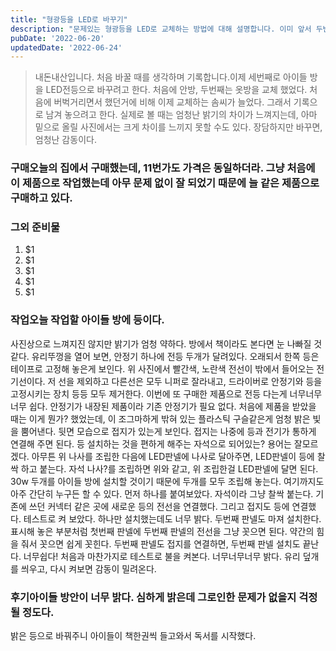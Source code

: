 ```yaml
---
title: "형광등을 LED로 바꾸기"
description: "문제있는 형광등을 LED로 교체하는 방법에 대해 설명합니다. 이미 앞서 두번의 경험이 있으며 그 경험을 바탕으로 상세히 설명되어있습니다."
pubDate: '2022-06-20'
updatedDate: '2022-06-24'
---
```


> 내돈내산입니다. 처음 바꿀 때를 생각하며 기록합니다.이제 세번째로 아이들 방을 LED전등으로 바꾸려고 한다. 처음에 안방, 두번째는 옷방을 교체 했었다. 처음에 버벅거리면서 했던거에 비해 이제 교체하는 솜씨가 늘었다. 그래서 기록으로 남겨 놓으려고 한다.
실제로 볼 때는 엄청난 밝기의 차이가 느껴지는데, 아마 밑으로 올릴 사진에서는 크게 차이를 느끼지 못할 수도 있다. 장담하지만 바꾸면, 엄청난 감동이다.

### 구매오늘의 집에서 구매했는데, 11번가도 가격은 동일하더라. 그냥 처음에 이 제품으로 작업했는데 아무 문제 없이 잘 되었기 때문에 늘 같은 제품으로 구매하고 있다.

### 그외 준비물

1. $1
2. $1
3. $1
4. $1
5. $1

### 작업오늘 작업할 아이들 방에 등이다.

사진상으로 느껴지진 않지만 밝기가 엄청 약하다. 방에서 책이라도 본다면 눈 나빠질 것 같다.
유리뚜껑을 열어 보면, 안정기 하나에 전등 두개가 달려있다. 오래되서 한쪽 등은 테이프로 고정해 놓은게 보인다. 위 사진에서 빨간색, 노란색 전선이 밖에서 들어오는 전기선이다. 저 선을 제외하고 다른선은 모두 니퍼로 잘라내고, 드라이버로 안정기와 등을 고정시키는 장치 등등 모두 제거한다.
이번에 또 구매한 제품으로 전등 다는게 너무너무너무 쉽다. 안정기가 내장된 제품이라 기존 안정기가 필요 없다.
처음에 제품을 받았을 때는 이게 뭔가? 했었는데, 이 조그마하게 밖혀 있는 플라스틱 구슬같은게 엄청 밝은 빛을 뿜어낸다.
뒷면 모습으로 접지가 있는게 보인다. 접지는 나중에 등과 전기가 통하게 연결해 주면 된다.
등 설치하는 것을 편하게 해주는 자석으로 되어있는? 용어는 잘모르겠다. 아무튼 위 나사를 조립한 다음에 LED판넬에 나사로 달아주면, LED판넬이 등에 찰싹 하고 붙는다.
자석 나사?를 조립하면 위와 같고, 위 조립한걸 LED판넬에 달면 된다.
30w 두개를 아이들 방에 설치할 것이기 때문에 두개를 모두 조립해 놓는다. 여기까지도 아주 간단히 누구든 할 수 있다.
먼저 하나를 붙여보았다. 자석이라 그냥 찰싹 붙는다. 기존에 쓰던 커넥터 같은 곳에 새로운 등의 전선을 연결했다. 그리고 접지도 등에 연결했다.
테스트로 켜 보았다. 하나만 설치했는데도 너무 밝다.
두번째 판넬도 마져 설치한다. 표시해 놓은 부분처럼 첫번째 판넬에 두번째 판넬의 전선을 그냥 꼿으면 된다. 약간의 힘을 줘서 꼿으면 쉽게 꼿힌다.
두번째 판넬도 접지를 연결하면, 두번째 판넬 설치도 끝난다. 너무쉽다!
처음과 마찬가지로 테스트로 불을 켜본다. 너무너무너무 밝다.
유리 덮개를 씌우고, 다시 켜보면 감동이 밀려온다.

### 후기아이들 방안이 너무 밝다. 심하게 밝은데 그로인한 문제가 없을지 걱정될 정도다.

밝은 등으로 바꿔주니 아이들이 책한권씩 들고와서 독서를 시작했다.